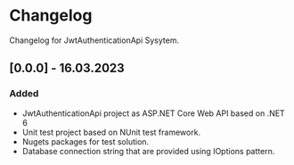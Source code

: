 # Changelog

Changelog for JwtAuthenticationApi Sysytem. 

## [0.0.0] - 16.03.2023

### Added
- JwtAuthenticationApi project as ASP.NET Core Web API based on .NET 6
- Unit test project based on NUnit test framework.
- Nugets packages for test solution.
- Database connection string that are provided using IOptions pattern.